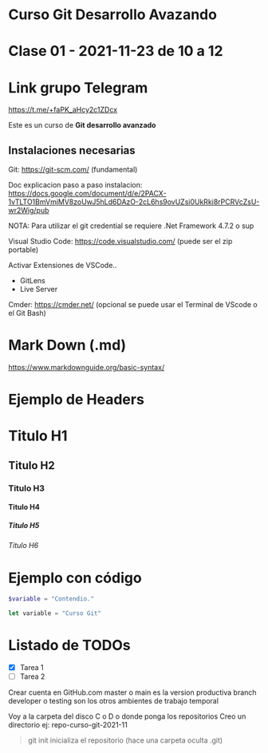 # Curso Git Desarrollo Avazando
# Clase 01 - 2021-11-23 de 10 a 12
# Link grupo Telegram

https://t.me/+faPK_aHcy2c1ZDcx

Este es un curso de **Git desarrollo avanzado**

## Instalaciones necesarias

Git: https://git-scm.com/ (fundamental)

Doc explicacion paso a paso instalacion: https://docs.google.com/document/d/e/2PACX-1vTLTO1BmVmjMV8zoUwJ5hLd6DAzO-2cL6hs9ovUZsi0UkRki8rPCRVcZsU-wr2Wig/pub

NOTA: Para utilizar el git credential se requiere .Net Framework 4.7.2 o sup

Visual Studio Code: https://code.visualstudio.com/ (puede ser el zip portable)

Activar Extensiones de VSCode..
* GitLens 
* Live Server

Cmder: https://cmder.net/ (opcional se puede usar el Terminal de VScode o el Git Bash)

# Mark Down (.md)

https://www.markdownguide.org/basic-syntax/

# Ejemplo de Headers

# Titulo H1
## Titulo H2
### Titulo H3
#### Titulo H4
##### Titulo H5
###### Titulo H6

# Ejemplo con código

```php
$variable = "Contendio."
```
```js
let variable = "Curso Git"
```

# Listado de TODOs

- [x] Tarea 1 
- [ ] Tarea 2 

Crear cuenta en GitHub.com
master o main es la version productiva
branch developer o testing son los otros ambientes de trabajo temporal

Voy a la carpeta del disco C o D o donde ponga los repositorios
Creo un directorio ej: repo-curso-git-2021-11
> git init
inicializa el repositorio (hace una carpeta oculta .git)
